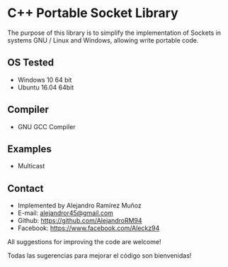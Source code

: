 ﻿# C++ Portable Socket Library
The purpose of this library is to simplify the implementation of Sockets in systems GNU / Linux and Windows, allowing write portable code.

## OS Tested
- Windows 10 64 bit
- Ubuntu 16.04 64bit

## Compiler
- GNU GCC Compiler

## Examples
- Multicast

## Contact
* Implemented by Alejandro Ramírez Muñoz
* E-mail: alejandror45@gmail.com
* Github: https://github.com/AlejandroRM94
* Facebook: https://www.facebook.com/Aleckz94

All suggestions for improving the code are welcome!

Todas las sugerencias para mejorar el código son bienvenidas!
